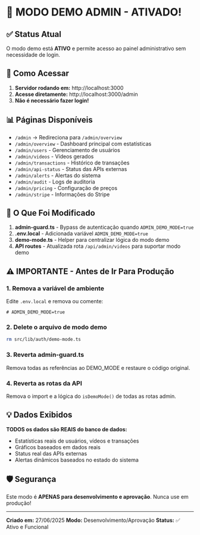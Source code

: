 # 🎯 MODO DEMO ADMIN - ATIVADO!

## ✅ Status Atual

O modo demo está **ATIVO** e permite acesso ao painel administrativo sem necessidade de login.

## 🚀 Como Acessar

1. **Servidor rodando em:** http://localhost:3000
2. **Acesse diretamente:** http://localhost:3000/admin
3. **Não é necessário fazer login!**

## 📊 Páginas Disponíveis

- `/admin` → Redireciona para `/admin/overview`
- `/admin/overview` - Dashboard principal com estatísticas
- `/admin/users` - Gerenciamento de usuários
- `/admin/videos` - Vídeos gerados
- `/admin/transactions` - Histórico de transações
- `/admin/api-status` - Status das APIs externas
- `/admin/alerts` - Alertas do sistema
- `/admin/audit` - Logs de auditoria
- `/admin/pricing` - Configuração de preços
- `/admin/stripe` - Informações do Stripe

## 🔧 O Que Foi Modificado

1. **admin-guard.ts** - Bypass de autenticação quando `ADMIN_DEMO_MODE=true`
2. **.env.local** - Adicionada variável `ADMIN_DEMO_MODE=true`
3. **demo-mode.ts** - Helper para centralizar lógica do modo demo
4. **API routes** - Atualizada rota `/api/admin/videos` para suportar modo demo

## ⚠️ IMPORTANTE - Antes de Ir Para Produção

### 1. Remova a variável de ambiente
Edite `.env.local` e remova ou comente:
```
# ADMIN_DEMO_MODE=true
```

### 2. Delete o arquivo de modo demo
```bash
rm src/lib/auth/demo-mode.ts
```

### 3. Reverta admin-guard.ts
Remova todas as referências ao DEMO_MODE e restaure o código original.

### 4. Reverta as rotas da API
Remova o import e a lógica do `isDemoMode()` de todas as rotas admin.

## 💡 Dados Exibidos

**TODOS os dados são REAIS do banco de dados:**
- Estatísticas reais de usuários, vídeos e transações
- Gráficos baseados em dados reais
- Status real das APIs externas
- Alertas dinâmicos baseados no estado do sistema

## 🛡️ Segurança

Este modo é **APENAS para desenvolvimento e aprovação**. Nunca use em produção!

---

**Criado em:** 27/06/2025
**Modo:** Desenvolvimento/Aprovação
**Status:** ✅ Ativo e Funcional